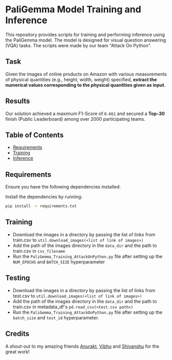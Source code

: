 # PaliGemma Model Training and Inference

This repository provides scripts for training and performing inference using the PaliGemma model. The model is designed for visual question answering (VQA) tasks. The scripts were made by our team "Attack On Python". 


## Task

Given the images of online products on Amazon with various measurements of physical quantities (e.g., height, width, weight) specified, **extract the numerical values corresponding to the physical quantities given as input**.

## Results

Our solution achieved a maximum F1-Score of `0.661` and secured a **Top-30** finish (Public Leaderboard) among over 2000 participating teams.

## Table of Contents
- [Requirements](#requirements)
- [Training](#training)
- [Inference](#inference)

## Requirements

Ensure you have the following dependencies installed:

Install the dependencies by running:

```bash
pip install -r requirements.txt
```

## Training

- Download the images in a directory by passing the list of links from train.csv to ```util.download_images(<list of link of images>)```
- Add the path of the images directory in the ``` data_dir ``` and the path to train.csv in ```csv_filename```
- Run the ```PaliGemma_Training_AttackOnPython.py``` file after setting up the ```NUM_EPOCHS``` and ```BATCH_SIZE``` hyperparameter



## Testing

- Download the images in a directory by passing the list of links from test.csv to ```util.download_images(<list of link of images>)```
- Add the path of the images directory in the ``` data_dir ``` and the path to train.csv in metadata_df's ```pd.read_csv(<test.csv path>)```
- Run the ```PaliGemma_Training_AttackOnPython.py``` file after setting up the ```batch_size``` and ```test_id``` hyperparameter.

## Credits

A shout-out to my amazing friends [Anurakt](https://www.linkedin.com/in/anurakt-kumar/), [Vibhu](https://www.linkedin.com/in/vibhu-yadav/) and [Shivanshu](https://www.linkedin.com/in/shivanshu-gupta-47a534173/) for the great work!
## 
